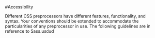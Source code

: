 #Accessibility

Different CSS preprocessors have different features, functionality, and syntax.
Your conventions should be extended to accommodate the particularities of any
preprocessor in use. The following guidelines are in reference to Sass.usdud


